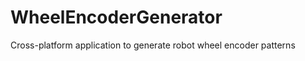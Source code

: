 WheelEncoderGenerator
=====================

Cross-platform application to generate robot wheel encoder patterns
